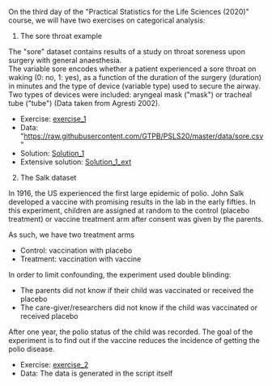On the third day of the "Practical Statistics for the Life Sciences (2020)" course, we will have two exercises on categorical analysis:

1) The sore throat example

The "sore" dataset contains results of a study on throat soreness upon surgery with general anaesthesia.  
The variable sore encodes whether a patient experienced a sore throat on waking (0: no, 1: yes),  as a function of the duration of the surgery
(duration) in minutes and the type of device (variable type) used to secure the airway.
Two types of devices were included: aryngeal mask ("mask") or tracheal tube ("tube") (Data taken from Agresti 2002).

- Exercise: [exercise_1](./10-categorical_sore_half.html)
- Data: "https://raw.githubusercontent.com/GTPB/PSLS20/master/data/sore.csv"
- Solution: [Solution_1](./10-categorical_soreBase.html)
- Extensive solution: [Solution_1_ext](./10-categorical_soreExtended.html)

2) The Salk dataset

In 1916, the US experienced the first large epidemic of polio. John Salk developed a vaccine with promising results in the lab in the early fifties.
In this experiment, children are assigned at random to the control (placebo treatment) or vaccine treatment arm after consent was given by
the parents.

As such, we have two treatment arms
- Control: vaccination with placebo
- Treatment: vaccination with vaccine

In order to limit confounding, the experiment used  double blinding:
- The parents did not know if their child was vaccinated or received the placebo
- The care-giver/researchers did not know if the child was vaccinated or received placebo

After one year, the polio status of the child was recorded. The goal of the experiment is to find out if the vaccine reduces the
incidence of getting the polio disease.

- Exercise: [exercise_2](./10-salk_half.html)
- Data: The data is generated in the script itself



